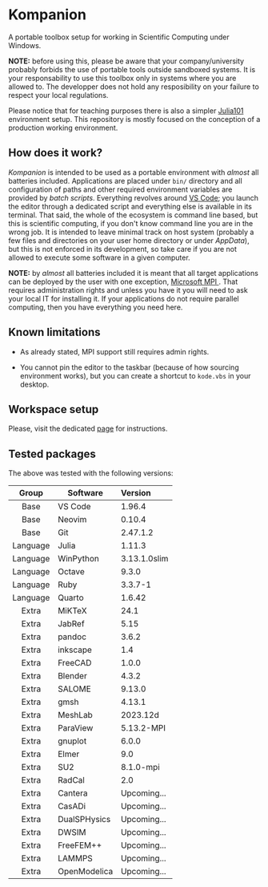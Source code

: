 # Kompanion

A portable toolbox setup for working in Scientific Computing under Windows.

**NOTE:** before using this, please be aware that your company/university probably forbids the use of portable tools outside sandboxed systems. It is your responsability to use this toolbox only in systems where you are allowed to. The developper does not hold any resposibility on your failure to respect your local regulations.

Please notice that for teaching purposes there is also a simpler [Julia101](https://github.com/wallytutor/julia101) environment setup. This repository is mostly focused on the conception of a production working environment.

## How does it work?

*Kompanion* is intended to be used as a portable environment with *almost* all batteries included. Applications are placed under `bin/` directory and all configuration of paths and other required environment variables are provided by *batch scripts*. Everything revolves around [VS Code](https://code.visualstudio.com/download); you launch the editor through a dedicated script and everything else is available in its terminal. That said, the whole of the ecosystem is command line based, but this is scientific computing, if you don't know command line you are in the wrong job. It is intended to leave minimal track on host system (probably a few files and directories on your user home directory or under *AppData*), but this is not enforced in its development, so take care if you are not allowed to execute some software in a given computer.

**NOTE:** by *almost* all batteries included it is meant that all target applications can be deployed by the user with one exception, [Microsoft MPI ](https://learn.microsoft.com/en-us/message-passing-interface/microsoft-mpi). That requires administration rights and unless you have it you will need to ask your local IT for installing it. If your applications do not require parallel computing, then you have everything you need here.

## Known limitations

- As already stated, MPI support still requires admin rights.

- You cannot pin the editor to the taskbar (because of how sourcing environment works), but you can create a shortcut to `kode.vbs` in your desktop.

## Workspace setup

Please, visit the dedicated [page](docs/setup.md) for instructions.

## Tested packages

The above was tested with the following versions:

| Group    | Software       | Version      |
|:--------:|----------------|:-------------|
| Base     | VS Code        | 1.96.4       |
| Base     | Neovim         | 0.10.4       |
| Base     | Git            | 2.47.1.2     |
| Language | Julia          | 1.11.3       |
| Language | WinPython      | 3.13.1.0slim |
| Language | Octave         | 9.3.0        |
| Language | Ruby           | 3.3.7-1      |
| Language | Quarto         | 1.6.42       |
| Extra    | MiKTeX         | 24.1         |
| Extra    | JabRef         | 5.15         |
| Extra    | pandoc         | 3.6.2        |
| Extra    | inkscape       | 1.4          |
| Extra    | FreeCAD        | 1.0.0        |
| Extra    | Blender        | 4.3.2        |
| Extra    | SALOME         | 9.13.0       |
| Extra    | gmsh           | 4.13.1       |
| Extra    | MeshLab        | 2023.12d     |
| Extra    | ParaView       | 5.13.2-MPI   |
| Extra    | gnuplot        | 6.0.0        |
| Extra    | Elmer          | 9.0          |
| Extra    | SU2            | 8.1.0-mpi    |
| Extra    | RadCal         | 2.0          |
| Extra    | Cantera        | Upcoming...  |
| Extra    | CasADi         | Upcoming...  |
| Extra    | DualSPHysics   | Upcoming...  |
| Extra    | DWSIM          | Upcoming...  |
| Extra    | FreeFEM++      | Upcoming...  |
| Extra    | LAMMPS         | Upcoming...  |
| Extra    | OpenModelica   | Upcoming...  |
